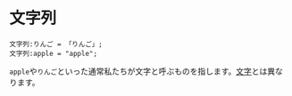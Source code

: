 # 文字列

```
文字列:りんご = 「りんご」;
文字列:apple = "apple";
```

`apple`や`りんご`といった通常私たちが文字と呼ぶものを指します。[文字](/func/char)とは異なります。